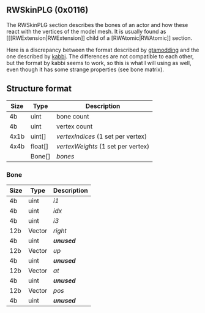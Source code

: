 ## RWSkinPLG (0x0116)

The RWSkinPLG section describes the bones of an actor and how these react with the vertices of the model mesh. It is usually found as [[[RWExtension|RWExtension]] child of a [RWAtomic|RWAtomic]] section.

Here is a discrepancy between the format described by [gtamodding](http://www.gtamodding.com/wiki/Skin_PLG_(RW_Section)) and the one described by [kabbi](https://github.com/kabbi/zanzarah-tools/blob/master/dff-parser.coffee#L288). The differences are not compatible to each other, but the format by kabbi seems to work, so this is what I will using as well, even though it has some strange properties (see bone matrix).

## Structure format

| Size | Type | Description |
|------|------|-------------|
|  4b  | uint | bone count
|  4b  | uint | vertex count
| 4x1b |uint[]| _vertexIndices_ (1 set per vertex)
| 4x4b |float[]| _vertexWeights_ (1 set per vertex)
|      |Bone[]| _bones_

### Bone
| Size | Type | Description |
|------|------|-------------|
|  4b  | uint | _i1_
|  4b  | uint | _idx_
|  4b  | uint | _i3_
| 12b  |Vector| _right_
|  4b  | uint | ___unused___
| 12b  |Vector| _up_
|  4b  | uint | ___unused___
| 12b  |Vector| _at_
|  4b  | uint | ___unused___
| 12b  |Vector| _pos_
|  4b  | uint | ___unused___
